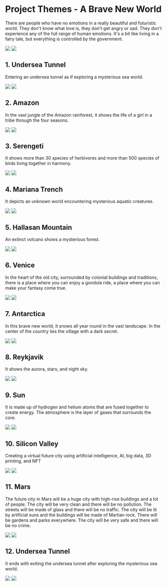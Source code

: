 # Project Themes - A Brave New World

There are people who have no emotions in a really beautiful and futuristic world.  They don't know what love is, they don't get angry or sad. They don't experience any of the full range of human emotions. It's a bit like living in a fairy tale, but everything is controlled by the government.

![](../figs/aiart/brave/entelecheia_brave1.png)
![](../figs/aiart/brave/entelecheia_brave2.png)


## 1. Undersea Tunnel

Entering an undersea tunnel as if exploring a mysterious sea world.

![](../figs/aiart/brave/entelecheia_1_undersea_tunnel1.png)
![](../figs/aiart/brave/entelecheia_1_undersea_tunnel2.png)

## 2. Amazon

In the vast jungle of the Amazon rainforest, it shows the life of a girl in a tribe through the four seasons.

![](../figs/aiart/brave/entelecheia_2_amazon1.png)
![](../figs/aiart/brave/entelecheia_2_amazon2.png)

## 3. Serengeti

It shows more than 30 species of herbivores and more than 500 species of birds living together in harmony.

![](../figs/aiart/brave/entelecheia_3_serengeti1.png)
![](../figs/aiart/brave/entelecheia_3_serengeti2.png)

## 4. Mariana Trench

It depicts an unknown world encountering mysterious aquatic creatures.

![](../figs/aiart/brave/entelecheia_4_mariana1.png)
![](../figs/aiart/brave/entelecheia_4_mariana2.png)

## 5. Hallasan Mountain

An extinct volcano shows a mysterious forest.

![](../figs/aiart/brave/entelecheia_5_hallasan1.png)
![](../figs/aiart/brave/entelecheia_5_hallasan2.png)

## 6. Venice

In the heart of the old city, surrounded by colonial buildings and traditions, there is a place where you can enjoy a gondola ride, a place where you can make your fantasy come true.

![](../figs/aiart/brave/entelecheia_6_venice1.png)
![](../figs/aiart/brave/entelecheia_6_venice2.png)

## 7. Antarctica

In this brave new world, it snows all year round in the vast landscape. In the center of the country lies the village with a dark secret.

![](../figs/aiart/brave/entelecheia_7_antarctica1.png)
![](../figs/aiart/brave/entelecheia_7_antarctica2.png)

## 8. Reykjavik

It shows the aurora, stars, and night sky.

![](../figs/aiart/brave/entelecheia_8_aurora1.png)
![](../figs/aiart/brave/entelecheia_8_aurora2.png)

## 9. Sun

It is made up of hydrogen and helium atoms that are fused together to create energy. The atmosphere is the layer of gases that surrounds the core.

![](../figs/aiart/brave/entelecheia_9_sun1.png)
![](../figs/aiart/brave/entelecheia_9_sun2.png)

## 10. Silicon Valley

Creating a virtual future city using artificial intelligence, AI, big data, 3D printing, and NFT

![](../figs/aiart/brave/entelecheia_10_silicon_valley1.png)
![](../figs/aiart/brave/entelecheia_10_silicon_valley2.png)

## 11. Mars

The future city in Mars will be a huge city with high-rise buildings and a lot of people. The city will be very clean and there will be no pollution. The streets will be made of glass and there will be no traffic. The city will be lit by artificial suns and the buildings will be made of Martian rock. There will be gardens and parks everywhere. The city will be very safe and there will be no crime.

![](../figs/aiart/brave/entelecheia_11_mars1.png)
![](../figs/aiart/brave/entelecheia_11_mars2.png)

## 12. Undersea Tunnel

It ends with exiting the undersea tunnel after exploring the mysterious sea world.

![](../figs/aiart/brave/entelecheia_12_undersea_tunnel1.png)
![](../figs/aiart/brave/entelecheia_12_undersea_tunnel2.png)

